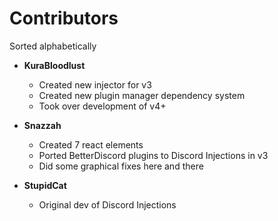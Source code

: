 # Contributors
Sorted alphabetically

* **KuraBloodlust** <!-- 103478695460626432 -->
  * Created new injector for v3
  * Created new plugin manager dependency system
  * Took over development of v4+

* **Snazzah** <!-- 158049329150427136 -->
  * Created 7 react elements
  * Ported BetterDiscord plugins to Discord Injections in v3
  * Did some graphical fixes here and there

* **StupidCat** <!-- 103347843934212096 -->
  * Original dev of Discord Injections
